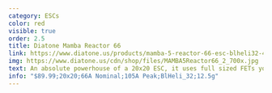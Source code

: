 ```yaml
---
category: ESCs
color: red
visible: true
order: 2.5
title: Diatone Mamba Reactor 66
link: https://www.diatone.us/products/mamba-5-reactor-66-esc-blheli32-4in1-esc-66a-6s
img: https://www.diatone.us/cdn/shop/files/MAMBA5Reactor66_2_700x.jpg
text: An absolute powerhouse of a 20x20 ESC, it uses full sized FETs you would be happy to see even on 30x30 boards, but with a price to match. Though to be fair 105A burst is quite a funny number on an ESC like this
info: "$89.99;20x20;66A Nominal;105A Peak;BlHeli_32;12.5g"
---
```

